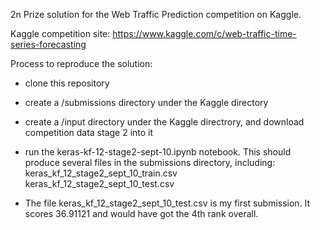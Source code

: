2n Prize solution for the Web Traffic Prediction competition on Kaggle.

Kaggle competition site: https://www.kaggle.com/c/web-traffic-time-series-forecasting

Process to reproduce the solution:

* clone this repository

* create a /submissions directory under the Kaggle directory

* create a /input directory under the Kaggle directrory, and download competition data stage 2 into it

* run the keras-kf-12-stage2-sept-10.ipynb notebook.  This should produce several files in the submissions directory, including:
      keras_kf_12_stage2_sept_10_train.csv
      keras_kf_12_stage2_sept_10_test.csv
      
* The file keras_kf_12_stage2_sept_10_test.csv is my first submission.  It scores 36.91121 and would have got the 4th rank overall.

